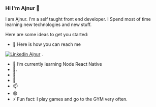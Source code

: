 ### Hi I'm Ajnur 👋


I am Ajnur. I'm a self taught front end developer. I Spend most of time learning new technologies and new stuff.

Here are some ideas to get you started:

- 🔭 Here is how you can reach me
 
[![Linkedin](https://i.stack.imgur.com/gVE0j.png) Ajnur](https://linkedin.com/in/ajnur-radovic)
<a href='mailto:ajnurradovic1@gmail.com'>
<img src='https://findicons.com/files/icons/1696/once/48/mail.png' width="5" height="6" alt='Ajnur'/>
</a>

- 🌱 I’m currently learning Node React Native 
- 👯.
- 🤔 
- 💬 
- 📫
- 😄 
- ⚡ Fun fact: I play games and go to the GYM very often.

